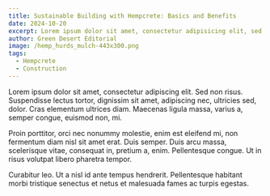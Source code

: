 ```yaml
---
title: Sustainable Building with Hempcrete: Basics and Benefits
date: 2024-10-20
excerpt: Lorem ipsum dolor sit amet, consectetur adipisicing elit, sed do eiusmod tempor incididunt ut labore et dolore magna aliqua.
author: Green Desert Editorial
image: /hemp_hurds_mulch-443x300.png
tags:
  - Hempcrete
  - Construction
---
```


Lorem ipsum dolor sit amet, consectetur adipiscing elit. Sed non risus. Suspendisse lectus tortor, dignissim sit amet, adipiscing nec, ultricies sed, dolor. Cras elementum ultrices diam. Maecenas ligula massa, varius a, semper congue, euismod non, mi.

Proin porttitor, orci nec nonummy molestie, enim est eleifend mi, non fermentum diam nisl sit amet erat. Duis semper. Duis arcu massa, scelerisque vitae, consequat in, pretium a, enim. Pellentesque congue. Ut in risus volutpat libero pharetra tempor.

Curabitur leo. Ut a nisl id ante tempus hendrerit. Pellentesque habitant morbi tristique senectus et netus et malesuada fames ac turpis egestas.

